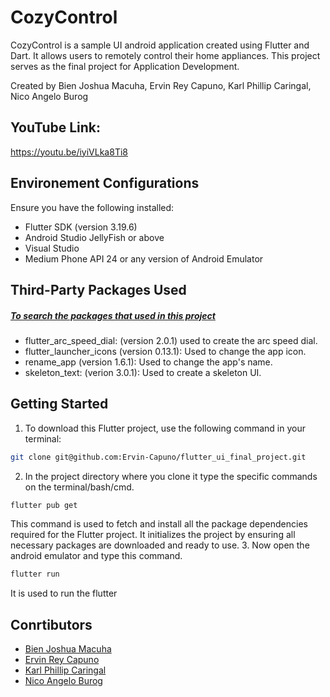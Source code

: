 # CozyControl

CozyControl is a sample UI android application created using Flutter and Dart. It allows users to remotely control their home appliances. This project serves as the final project for Application Development.

Created by Bien Joshua Macuha, Ervin Rey Capuno, Karl Phillip Caringal, Nico Angelo Burog 

## YouTube Link: 
https://youtu.be/iyiVLka8Ti8

## Environement Configurations
Ensure you have the following installed:
- Flutter SDK (version 3.19.6)
- Android Studio JellyFish or above
- Visual Studio
- Medium Phone API 24 or any version of Android Emulator

## Third-Party Packages Used
##### [To search the packages that used in this project](https://pub.dev/)
- flutter_arc_speed_dial: (version 2.0.1) used to create the arc speed dial.
- flutter_launcher_icons (version 0.13.1): Used to change the app icon.
- rename_app (version 1.6.1): Used to change the app's name.
- skeleton_text: (verion 3.0.1): Used to create a skeleton UI.

## Getting Started
1. To download this Flutter project, use the following command in your terminal:
```bash
git clone git@github.com:Ervin-Capuno/flutter_ui_final_project.git
```
2. In the project directory where you clone it type the specific commands on the terminal/bash/cmd.
```bash
flutter pub get
```
This command is used to fetch and install all the package dependencies required for the Flutter project. It initializes the project by ensuring all necessary packages are downloaded and ready to use.
3. Now open the android emulator and type this command.
```bash
flutter run
``` 
It is used to run the flutter 

## Conrtibutors
- [Bien Joshua Macuha]()
- [Ervin Rey Capuno](https://github.com/Ervin-Capuno)
- [Karl Phillip Caringal](https://github.com/caringalkarl)
- [Nico Angelo Burog](https://github.com/NicoAngeloBurog)
